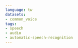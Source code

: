 ```yaml
---
language: tw
datasets:
- common_voice
tags:
- speech
- audio
- automatic-speech-recognition
---
```

